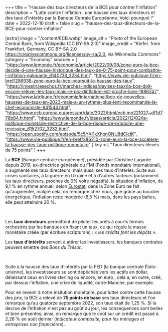 +++
title = "Hausse des taux directeurs de la BCE pour contrer l'inflation"
description = "Lutte contre l'inflation : une hausse des taux directeurs et des taux d'intérêts par la Banque Cenrale Européenne. Voici pourquoi !"
date = 2022-12-10
draft = false
slug = "hausse-des-taux-directeurs-de-la-BCE-pour-contrer-inflation"

[extra]
image = "/content/ECB.webp"
image_alt = "Photo of the European Central Bank, from Wikipedia (CC BY-SA 2.0)"
image_credit = "Kiefer. from Frankfurt, Germany, CC BY-SA 2.0 <https://creativecommons.org/licenses/by-sa/2.0>, via Wikimedia Commons"
category = "Economy"
sources = [
    "https://www.lemonde.fr/economie/article/2022/09/08/zone-euro-la-bce-decide-d-une-hausse-historique-des-taux-de-0-75-point-pour-combattre-l-inflation-galopante_6140736_3234.html",
    "https://www.vie-publique.fr/en-bref/286938-zone-euro-la-bce-poursuit-la-hausse-des-taux",
    "https://investir.lesechos.fr/marches-indices/devises-taux/la-bce-doit-encore-relever-les-taux-mais-le-pic-dinflation-est-proche-lane-1886247",
    "https://www.latribune.fr/economie/international/bce-de-nouvelles-hausses-de-taux-en-2023-mais-a-un-rythme-plus-lent-recommande-le-chef-economiste-941544.html",
    "https://www.ecb.europa.eu/press/pr/date/2022/html/ecb.mp221027~df1d778b84.fr.html",
    "https://www.lemonde.fr/idees/article/2022/12/02/la-politique-monetaire-restrictive-de-la-bce-risque-de-produire-une-recession_6152702_3232.html",
    "https://open.spotify.com/episode/5c5YXI1kXhpnONU8dClcIK",
    "https://www.vie-publique.fr/en-bref/286210-zone-euro-la-bce-accelere-la-hausse-des-taux-politique-monetaire"
]
key = [
    "Taux directeurs élevés de 75 points"
]
+++

La **BCE** (Banque centrale européenne), présidée par Christine Lagarde depuis 2019, ex-directrice générale du FMI (Fonds monétaire international), a augmenté ses taux directeurs, mais aussi ses taux d'intérêts. Suite aux crises sanitaires, à la guerre en Ukraine et à d'autres facteurs (notamment les taux directeurs, proches de 0% voire négatifs), la situation d'inflation, de 9,1 % en rythme annuel, selon [Eurostat](https://ec.europa.eu/eurostat/documents/2995521/14675409/2-31082022-AP-FR.pdf/80646c93-6615-2baa-07aa-9eda7a5e5e6c?t=1661863347149), dans la Zone Euro ne fait qu'augmenter, malgré cela, on remarque chez nous, que grâce au bouclier énergétique, l'inflation reste modérée (6,5 %) mais, dans les pays baltes, elle peut atteindre 20 %. 

<br />

Les **taux directeurs** permettent de piloter les prêts à courts termes orchestrés par les banques en fixant un taux, ce qui régule la masse monétaire créée (par écriture scripturale) : *« les crédits font les dépôts »*.

Les **taux d'intérêts** servent à attirer les investisseurs, les banques centrales peuvent émettre des *Bons du Trésor*.

<br />

Suite à la hausse des taux d'intérêts par la FED (la banque centrale États-unienne), les investisseurs se sont dépêchés vers les actifs en dollar, délaissant ceux en livres sterling ou encore, en euro ; cela a, en outre, créé, par dessus l'inflation, une crise de liqudité, outre-Manche, par exemple.

Pour en revenir à notre insitution monétaire, pour lutter contre cette hausse des prix, la BCE a relevé de **75 points de base** ses taux directeurs et l'on remarque qu'au quatorze septembre 2022, son taux était de 1,25 %. Si la decrue de l'inflation n'est pas au goût du jour, les conséquences sont belles et bien présentes, ainsi, on remarque que le coût sur un crédit est passé à 2,26 % en août dernier (*indicateur composite, pour les ménages et entreprises non financières*).